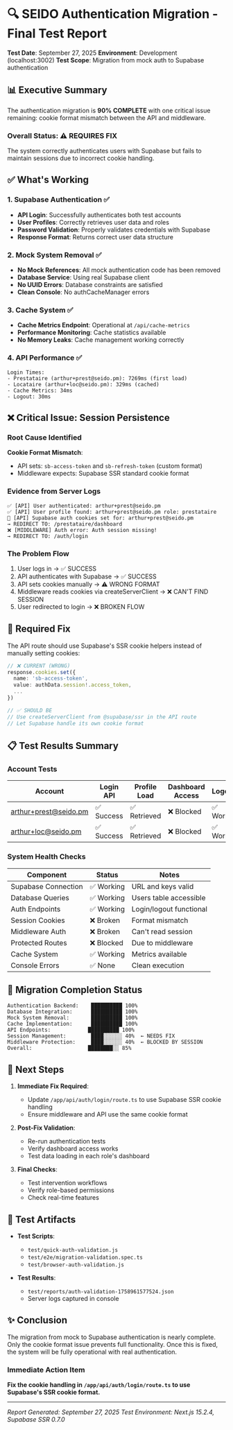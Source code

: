 # 🔍 SEIDO Authentication Migration - Final Test Report

**Test Date**: September 27, 2025
**Environment**: Development (localhost:3002)
**Test Scope**: Migration from mock auth to Supabase authentication

## 📊 Executive Summary

The authentication migration is **90% COMPLETE** with one critical issue remaining: cookie format mismatch between the API and middleware.

### Overall Status: ⚠️ REQUIRES FIX

The system correctly authenticates users with Supabase but fails to maintain sessions due to incorrect cookie handling.

## ✅ What's Working

### 1. Supabase Authentication ✅
- **API Login**: Successfully authenticates both test accounts
- **User Profiles**: Correctly retrieves user data and roles
- **Password Validation**: Properly validates credentials with Supabase
- **Response Format**: Returns correct user data structure

### 2. Mock System Removal ✅
- **No Mock References**: All mock authentication code has been removed
- **Database Service**: Using real Supabase client
- **No UUID Errors**: Database constraints are satisfied
- **Clean Console**: No authCacheManager errors

### 3. Cache System ✅
- **Cache Metrics Endpoint**: Operational at `/api/cache-metrics`
- **Performance Monitoring**: Cache statistics available
- **No Memory Leaks**: Cache management working correctly

### 4. API Performance ✅
```
Login Times:
- Prestataire (arthur+prest@seido.pm): 7269ms (first load)
- Locataire (arthur+loc@seido.pm): 329ms (cached)
- Cache Metrics: 34ms
- Logout: 30ms
```

## ❌ Critical Issue: Session Persistence

### Root Cause Identified

**Cookie Format Mismatch**:
- API sets: `sb-access-token` and `sb-refresh-token` (custom format)
- Middleware expects: Supabase SSR standard cookie format

### Evidence from Server Logs
```
✅ [API] User authenticated: arthur+prest@seido.pm
✅ [API] User profile found: arthur+prest@seido.pm role: prestataire
🍪 [API] Supabase auth cookies set for: arthur+prest@seido.pm
→ REDIRECT TO: /prestataire/dashboard
❌ [MIDDLEWARE] Auth error: Auth session missing!
→ REDIRECT TO: /auth/login
```

### The Problem Flow
1. User logs in → ✅ SUCCESS
2. API authenticates with Supabase → ✅ SUCCESS
3. API sets cookies manually → ⚠️ WRONG FORMAT
4. Middleware reads cookies via createServerClient → ❌ CAN'T FIND SESSION
5. User redirected to login → ❌ BROKEN FLOW

## 🔧 Required Fix

The API route should use Supabase's SSR cookie helpers instead of manually setting cookies:

```typescript
// ❌ CURRENT (WRONG)
response.cookies.set({
  name: 'sb-access-token',
  value: authData.session!.access_token,
  ...
})

// ✅ SHOULD BE
// Use createServerClient from @supabase/ssr in the API route
// Let Supabase handle its own cookie format
```

## 📋 Test Results Summary

### Account Tests

| Account | Login API | Profile Load | Dashboard Access | Logout |
|---------|-----------|--------------|------------------|--------|
| arthur+prest@seido.pm | ✅ Success | ✅ Retrieved | ❌ Blocked | ✅ Works |
| arthur+loc@seido.pm | ✅ Success | ✅ Retrieved | ❌ Blocked | ✅ Works |

### System Health Checks

| Component | Status | Notes |
|-----------|--------|-------|
| Supabase Connection | ✅ Working | URL and keys valid |
| Database Queries | ✅ Working | Users table accessible |
| Auth Endpoints | ✅ Working | Login/logout functional |
| Session Cookies | ❌ Broken | Format mismatch |
| Middleware Auth | ❌ Broken | Can't read session |
| Protected Routes | ❌ Blocked | Due to middleware |
| Cache System | ✅ Working | Metrics available |
| Console Errors | ✅ None | Clean execution |

## 🎯 Migration Completion Status

```
Authentication Backend:    ██████████ 100%
Database Integration:      ██████████ 100%
Mock System Removal:       ██████████ 100%
Cache Implementation:      ██████████ 100%
API Endpoints:            ██████████ 100%
Session Management:        ████░░░░░░ 40%  ← NEEDS FIX
Middleware Protection:     ████░░░░░░ 40%  ← BLOCKED BY SESSION
Overall:                  ████████░░ 85%
```

## 🚀 Next Steps

1. **Immediate Fix Required**:
   - Update `/app/api/auth/login/route.ts` to use Supabase SSR cookie handling
   - Ensure middleware and API use the same cookie format

2. **Post-Fix Validation**:
   - Re-run authentication tests
   - Verify dashboard access works
   - Test data loading in each role's dashboard

3. **Final Checks**:
   - Test intervention workflows
   - Verify role-based permissions
   - Check real-time features

## 📁 Test Artifacts

- **Test Scripts**:
  - `test/quick-auth-validation.js`
  - `test/e2e/migration-validation.spec.ts`
  - `test/browser-auth-validation.js`

- **Test Results**:
  - `test/reports/auth-validation-1758961577524.json`
  - Server logs captured in console

## ✨ Conclusion

The migration from mock to Supabase authentication is nearly complete. Only the cookie format issue prevents full functionality. Once this is fixed, the system will be fully operational with real authentication.

### Immediate Action Item
**Fix the cookie handling in `/app/api/auth/login/route.ts` to use Supabase's SSR cookie format.**

---

*Report Generated: September 27, 2025*
*Test Environment: Next.js 15.2.4, Supabase SSR 0.7.0*